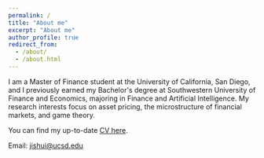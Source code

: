 ```yaml
---
permalink: /
title: "About me"
excerpt: "About me"
author_profile: true
redirect_from: 
  - /about/
  - /about.html
---
```


I am a Master of Finance student at the University of California, San Diego, and I previously earned my Bachelor's degree at Southwestern University of Finance and Economics, majoring in Finance and Artificial Intelligence. My research interests focus on asset pricing, the microstructure of financial markets, and game theory.

You can find my up-to-date [CV here](https://drive.google.com/file/d/16FrTik2iehJ3eZ6o7b0fT9vv11RCt26w/view?usp=drive_link).

Email: [jishui@ucsd.edu](mailto:jishui@ucsd.edu)

